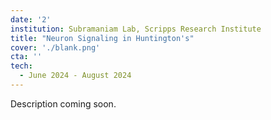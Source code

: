 ```yaml
---
date: '2'
institution: Subramaniam Lab, Scripps Research Institute
title: "Neuron Signaling in Huntington's"
cover: './blank.png'
cta: ''
tech:
  - June 2024 - August 2024
---
```


Description coming soon.